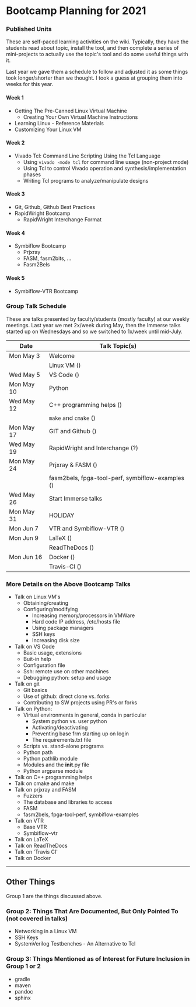 # Bootcamp Planning for 2021

### Published Units
These are self-paced learning activities on the wiki.  Typically, they have the students read about topic, install the tool, and then complete a series of mini-projects to actually use the topic's tool and do some useful things with it.

Last year we gave them a schedule to follow and adjusted it as some things took longer/shorter than we thought.  I took a guess at grouping them into weeks for this year.

#### Week 1
- Getting The Pre-Canned Linux Virtual Machine
    - Creating Your Own Virtual Machine Instructions
- Learning Linux - Reference Materials
- Customizing Your Linux VM

#### Week 2
- Vivado Tcl: Command Line Scripting Using the Tcl Language
    - Using `vivado -mode tcl` for command line usage (non-project mode)
    - Using Tcl to control Vivado operation and synthesis/implementation phases
    - Writing Tcl programs to analyze/manipulate designs

#### Week 3
- Git, Github, Github Best Practices
- RapidWright Bootcamp
    - RapidWright Interchange Format

#### Week 4
- Symbiflow Bootcamp
    - Prjxray
    - FASM, fasm2bits, ...
    - Fasm2Bels

#### Week 5
- Symbiflow-VTR Bootcamp

### Group Talk Schedule
These are talks presented by faculty/students (mostly faculty) at our weekly meetings.  Last year we met 2x/week during May, then the Immerse talks started up on Wednesdays and so we switched to 1x/week until mid-July.

| Date | Talk Topic(s) |
| --- | ---  |
| Mon May 3  | Welcome |
|            | Linux VM () 
| Wed May 5  | VS Code ()
| Mon May 10 | Python 
| Wed May 12 | C++ programming helps ()
|            | `make` and `cmake` () 
| Mon May 17 | GIT and Github () 
| Wed May 19 | RapidWright and Interchange (?) 
| Mon May 24 | Prjxray & FASM ()
|            | fasm2bels, fpga-tool-perf, symbiflow-examples ()
| Wed May 26 | Start Immerse talks 
| Mon May 31 | HOLIDAY
| Mon Jun 7  | VTR and Symbiflow-VTR () 
| Mon Jun 9  | LaTeX ()
|            | ReadTheDocs ()
| Mon Jun 16 | Docker ()
|            | Travis-CI ()


### More Details on the Above Bootcamp Talks
- Talk on Linux VM's
    - Obtaining/creating
    - Configuring/modifying
        - Increasing memory/processors in VMWare
        - Hard code IP address, /etc/hosts file
        - Using package managers
        - SSH keys
        - Increasing disk size
- Talk on VS Code
    - Basic usage, extensions
    - Buit-in help
    - Configuration file
    - Ssh:  remote use on other machines
    - Debugging python: setup and usage
- Talk on git
    - Git basics
    - Use of github: direct clone vs. forks
    - Contributing to SW projects using PR's or forks
- Talk on Python: 
    - Virtual environments in general, conda in particular
        - System python vs. user python
        - Activating/deactivating
        - Preventing base frm starting up on login
        - The requirements.txt file
    - Scripts vs. stand-alone programs
    - Python path
    - Python pathlib module
    - Modules and the __init__.py file
    - Python argparse module
- Talk on C++ programming helps
- Talk on cmake and make
- Talk on prjxray and FASM
    - Fuzzers
    - The database and libraries to access
    - FASM
    - fasm2bels, fpga-tool-perf, symbiflow-examples
- Talk on VTR
    - Base VTR
    - Symbiflow-vtr
- Talk on LaTeX
- Talk on ReadTheDocs
- Talk on 'Travis CI'
- Talk on Docker

---
## Other Things
Group 1 are the things discussed above.

### Group 2: Things That Are Documented, But Only Pointed To (not covered in talks)
- Networking in a Linux VM
- SSH Keys
- SystemVerilog Testbenches - An Alternative to Tcl

### Group 3: Things Mentioned as of Interest for Future Inclusion in Group 1 or 2
- gradle
- maven
- pandoc
- sphinx
